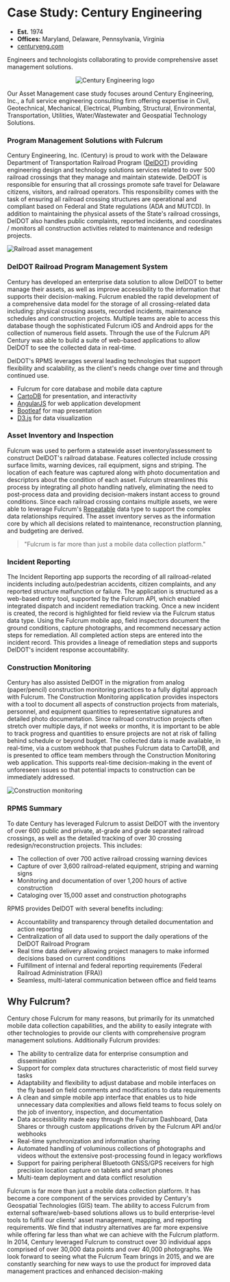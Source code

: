 # Case Study: Century Engineering

* **Est.** 1974
* **Offices:** Maryland, Delaware, Pennsylvania, Virginia
* [centuryeng.com][0]

Engineers and technologists collaborating to provide comprehensive asset management solutions.

<p style="text-align: center;"><img src="http://fulcrumapp.com/assets/img/cases/ce-logo.png" alt="Century Engineering logo"</p>

Our Asset Management case study focuses around Century Engineering, Inc., a full service engineering consulting firm offering expertise in Civil, Geotechnical, Mechanical, Electrical, Plumbing, Structural, Environmental, Transportation, Utilities, Water/Wastewater and Geospatial Technology Solutions.

### Program Management Solutions with Fulcrum

Century Engineering, Inc. (Century) is proud to work with the Delaware Department of Transportation Railroad Program ([DelDOT][1]) providing engineering design and technology solutions services related to over 500 railroad crossings that they manage and maintain statewide. DelDOT is responsible for ensuring that all crossings promote safe travel for Delaware citizens, visitors, and railroad operators. This responsibility comes with the task of ensuring all railroad crossing structures are operational and compliant based on Federal and State regulations (ADA and MUTCD). In addition to maintaining the physical assets of the State's railroad crossings, DelDOT also handles public complaints, reported incidents, and coordinates / monitors all construction activities related to maintenance and redesign projects.

![Railroad asset management](http://fulcrumapp.com/assets/img/cases/ce-1.jpg)

### DelDOT Railroad Program Management System

Century has developed an enterprise data solution to allow DelDOT to better manage their assets, as well as improve accessibility to the information that supports their decision-making. Fulcrum enabled the rapid development of a comprehensive data model for the storage of all crossing-related data including: physical crossing assets, recorded incidents, maintenance schedules and construction projects. Multiple teams are able to access this database though the sophisticated Fulcrum iOS and Android apps for the collection of numerous field assets. Through the use of the Fulcrum API Century was able to build a suite of web-based applications to allow DelDOT to see the collected data in real-time.

DelDOT's RPMS leverages several leading technologies that support flexibility and scalability, as the client's needs change over time and through continued use.

* Fulcrum for core database and mobile data capture
* [CartoDB][2] for presentation, and interactivity
* [AngularJS][3] for web application development
* [Bootleaf][4] for map presentation
* [D3.js][5] for data visualization

### Asset Inventory and Inspection

Fulcrum was used to perform a statewide asset inventory/assessment to construct DelDOT's railroad database. Features collected include crossing surface limits, warning devices, rail equipment, signs and striping. The location of each feature was captured along with photo documentation and descriptors about the condition of each asset. Fulcrum streamlines this process by integrating all photo handling natively, eliminating the need to post-process data and providing decision-makers instant access to ground conditions. Since each railroad crossing contains multiple assets, we were able to leverage Fulcrum's [Repeatable][6] data type to support the complex data relationships required. The asset inventory serves as the information core by which all decisions related to maintenance, reconstruction planning, and budgeting are derived.

> "Fulcrum is far more than just a mobile data collection platform."

### Incident Reporting

The Incident Reporting app supports the recording of all railroad-related incidents including auto/pedestrian accidents, citizen complaints, and any reported structure malfunction or failure. The application is structured as a web-based entry tool, supported by the Fulcrum API, which enabled integrated dispatch and incident remediation tracking. Once a new incident is created, the record is highlighted for field review via the Fulcrum status data type. Using the Fulcrum mobile app, field inspectors document the ground conditions, capture photographs, and recommend necessary action steps for remediation. All completed action steps are entered into the incident record. This provides a lineage of remediation steps and supports DelDOT's incident response accountability.

### Construction Monitoring

Century has also assisted DelDOT in the migration from analog (paper/pencil) construction monitoring practices to a fully digital approach with Fulcrum. The Construction Monitoring application provides inspectors with a tool to document all aspects of construction projects from materials, personnel, and equipment quantities to representative signatures and detailed photo documentation. Since railroad construction projects often stretch over multiple days, if not weeks or months, it is important to be able to track progress and quantities to ensure projects are not at risk of falling behind schedule or beyond budget. The collected data is made available, in real-time, via a custom webhook that pushes Fulcrum data to CartoDB, and is presented to office team members through the Construction Monitoring web application. This supports real-time decision-making in the event of unforeseen issues so that potential impacts to construction can be immediately addressed.

![Construction monitoring](http://fulcrumapp.com/assets/img/cases/ce-2.jpg)

### RPMS Summary

To date Century has leveraged Fulcrum to assist DelDOT with the inventory of over 600 public and private, at-grade and grade separated railroad crossings, as well as the detailed tracking of over 30 crossing redesign/reconstruction projects. This includes:

* The collection of over 700 active railroad crossing warning devices
* Capture of over 3,600 railroad-related equipment, striping and warning signs
* Monitoring and documentation of over 1,200 hours of active construction
* Cataloging over 15,000 asset and construction photographs

RPMS provides DelDOT with several benefits including:

* Accountability and transparency through detailed documentation and action reporting
* Centralization of all data used to support the daily operations of the DelDOT Railroad Program
* Real time data delivery allowing project managers to make informed decisions based on current conditions
* Fulfillment of internal and federal reporting requirements (Federal Railroad Administration (FRA))
* Seamless, multi-lateral communication between office and field teams

## Why Fulcrum?

Century chose Fulcrum for many reasons, but primarily for its unmatched mobile data collection capabilities, and the ability to easily integrate with other technologies to provide our clients with comprehensive program management solutions. Additionally Fulcrum provides:

* The ability to centralize data for enterprise consumption and dissemination
* Support for complex data structures characteristic of most field survey tasks
* Adaptability and flexibility to adjust database and mobile interfaces on the fly based on field comments and modifications to data requirements
* A clean and simple mobile app interface that enables us to hide unnecessary data complexities and allows field teams to focus solely on the job of inventory, inspection, and documentation
* Data accessibility made easy through the Fulcrum Dashboard, Data Shares or through custom applications driven by the Fulcrum API and/or webhooks
* Real-time synchronization and information sharing
* Automated handling of voluminous collections of photographs and videos without the extensive post-processing found in legacy workflows
* Support for pairing peripheral Bluetooth GNSS/GPS receivers for high precision location capture on tablets and smart phones
* Multi-team deployment and data conflict resolution

Fulcrum is far more than just a mobile data collection platform. It has become a core component of the services provided by Century's Geospatial Technologies (GIS) team. The ability to access Fulcrum from external software/web-based solutions allows us to build enterprise-level tools to fulfill our clients' asset management, mapping, and reporting requirements. We find that industry alternatives are far more expensive while offering far less than what we can achieve with the Fulcrum platform. In 2014, Century leveraged Fulcrum to construct over 30 individual apps comprised of over 30,000 data points and over 40,000 photographs. We look forward to seeing what the Fulcrum Team brings in 2015, and we are constantly searching for new ways to use the product for improved data management practices and enhanced decision-making

[0]: http://www.centuryeng.com
[1]: http://www.deldot.gov/
[2]: http://cartodb.com
[3]: https://angularjs.org/
[4]: https://bmcbride.github.io/bootleaf
[5]: http://d3js.org/
[6]: http://fulcrumapp.com/help/repeatable-sections/